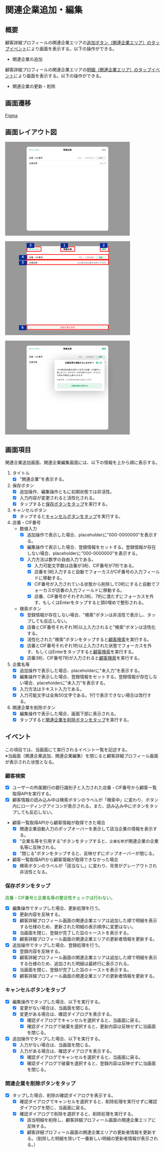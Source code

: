 # 関連企業追加・編集

## 概要

顧客詳細プロフィールの関連企業エリアの[追加ボタン（関連企業エリア）のタップイベント](./顧客詳細プロフィール.md#追加ボタン（関連企業エリア）をタップ)により画面を表示する。以下の操作ができる。

- 関連企業の追加

顧客詳細プロフィールの関連企業エリアの[明細（関連企業エリア）のタップイベント](./顧客詳細プロフィール.md#明細（関連企業エリア）をタップ)により画面を表示する。以下の操作ができる。

- 関連企業の更新・削除

## 画面遷移

[Figma](https://www.figma.com/file/wwW1SVp7aIw78nTzVOsTmM/-%E3%81%8A%E5%AE%A2%E6%A7%98%E3%83%BB%E9%96%8B%E7%99%BA%E9%80%A3%E6%90%BA-%E6%8F%90%E6%A1%88%E3%82%B5%E3%83%9D%E3%83%BC%E3%83%88%E3%82%B7%E3%82%B9%E3%83%86%E3%83%A0-iOS?node-id=449%3A6485)

## 画面レイアウト図

![関連企業追加](./images/関連企業追加.drawio.png)

![関連企業編集](./images/関連企業編集.drawio.png)

![関連企業自動入力](./images/関連企業自動入力.drawio.png)

## 画面項目

関連企業追加画面、関連企業編集画面には、以下の情報を上から順に表示する。

1. タイトル
   - [x] "関連企業"を表示する。
2. 保存ボタン
   - [x] 追加操作、編集操作ともに初期状態では非活性。
   - [x] 入力内容が変更されると活性化される。
   - [x] タップすると[保存ボタンをタップ](#保存ボタンをタップ)を実行する。
3. キャンセルボタン
   - [x] タップすると[キャンセルボタンをタップ](#キャンセルボタンをタップ)を実行する。
4. 店番・CIF番号
   - 数値入力
     - [x] 追加操作で表示した場合、placeholderに"000-0000000"を表示する。
     - [x] 編集操作で表示した場合、登録情報をセットする。登録情報が存在しない場合、placeholderに"000-0000000"を表示する。
     - [x] 入力方法は数字の自由入力である。
       - [x] 入力可能文字数は店番が3桁、CIF番号が7桁である。
       - [x] 店番を3桁入力すると自動でフォーカスがCIF番号の入力フィールドに移動する。
       - [x] CIF番号が入力されている状態から削除して0桁にすると自動でフォーカスが店番の入力フィールドに移動する。
       - [x] 店番、CIF番号がそれぞれ3桁、7桁に満たずにフォーカスを外す、もしくはEnterをタップすると頭0埋めで整形される。
   - 検索ボタン
     - [x] 登録情報が存在しない場合、"検索"ボタンは非活性で表示し、タップしても反応しない。
     - [x] 店番とCIF番号それぞれ1桁以上入力されると"検索"ボタンは活性化する。
     - [x] 活性化された"検索"ボタンをタップすると[顧客検索](#顧客検索)を実行する。
     - [x] 店番とCIF番号それぞれ1桁以上入力された状態でフォーカスを外す、もしくはEnterをタップすると[顧客検索](#顧客検索)を実行する。
     - [x] 店番3桁、CIF番号7桁が入力されると[顧客検索](#顧客検索)を実行する。
5. 企業名等
   - [x] 追加操作で表示した場合、placeholderに"未入力"を表示する。
   - [x] 編集操作で表示した場合、登録情報をセットする。登録情報が存在しない場合、placeholderに"未入力"を表示する。
   - [x] 入力方法はテキスト入力である。
   - [x] 入力可能文字は全角50文字である。1行で表示できない場合は改行する。
6. 関連企業を削除ボタン
   - [x] 編集操作で表示した場合、画面下部に表示される。
   - [x] タップすると[関連企業を削除ボタンをタップ](#関連企業を削除ボタンをタップ)を実行する。

## イベント

この項目では、当画面にて実行されるイベント一覧を記述する。  
※当画面（関連企業追加、関連企業編集）を閉じると顧客詳細プロフィール画面が表示された状態となる。

### 顧客検索

- [x] ユーザーの所属銀行の銀行識別子と入力された店番・CIF番号から顧客一覧取得APIを実行する。
- [x] 顧客情報の読み込み中は検索ボタンのラベルが「検索中」に変わり、ボタン内にローディングアイコンが表示される。また、読み込み中にボタンをタップしても反応しない。
- 顧客一覧取得APIから顧客情報が取得できた場合
  - [x] 関連企業自動入力のポップオーバーを表示して該当企業の情報を表示する。
  - [x] "企業名等を引用する"ボタンをタップすると、`企業名等`が関連企業の企業名等に反映される。
  - [x]  "閉じる"ボタンをタップすると、反映せずにポップオーバーが閉じる。
- 顧客一覧取得APIから顧客情報が取得できなかった場合
  - [x] 検索ボタンのラベルが「該当なし」に変わり、背景がグレーアウトされ非活性となる。

### 保存ボタンをタップ

<span style="color: green;">店番・CIF番号と企業名等の整合性チェックは行わない。</span>

- [x] 編集操作でタップした場合、更新処理を行う。
  - [x] 更新内容を反映する。
  - [x] 顧客詳細プロフィール画面の関連企業エリアは追加した順で明細を表示する仕様のため、更新された明細の表示順序に変更はない。
  - [x] 当画面を閉じ、登録が完了した旨のトーストを表示する。
  - [x] 顧客詳細プロフィール画面の関連企業エリアの更新者情報を更新する。
- [x] 追加操作でタップした場合、登録処理を行う。
  - [x] 登録内容を反映する。
  - [x] 顧客詳細プロフィール画面の関連企業エリアは追加した順で明細を表示する仕様のため、追加された明細は最終行に表示される。
  - [x] 当画面を閉じ、登録が完了した旨のトーストを表示する。
  - [x] 顧客詳細プロフィール画面の関連企業エリアの更新者情報を更新する。

### キャンセルボタンをタップ

- [x] 編集操作でタップした場合、以下を実行する。
  - [x] 変更がない場合は、当画面を閉じる。
  - [x] 変更がある場合は、確認ダイアログを表示する。
    - [x] 確認ダイアログでキャンセルを選択すると、当画面に戻る。
    - [x] 確認ダイアログで破棄を選択すると、更新内容は反映せずに当画面を閉じる。
- [x] 追加操作でタップした場合、以下を実行する。
  - [x] 入力がない場合は、当画面を閉じる。
  - [x] 入力がある場合は、確認ダイアログを表示する。
    - [x] 確認ダイアログでキャンセルを選択すると、当画面に戻る。
    - [x] 確認ダイアログで破棄を選択すると、登録内容は反映せずに当画面を閉じる。

### 関連企業を削除ボタンをタップ

- [x] タップした場合、削除の確認ダイアログを表示する。
  - [x] 確認ダイアログでキャンセルを選択すると、削除処理を実行せずに確認ダイアログを閉じ、当画面に戻る。
  - [x] 確認ダイアログで削除を選択すると、削除処理を実行する。
    - [x] 該当明細を削除し、顧客詳細プロフィール画面の関連企業エリアに反映する。
    - [x] 顧客詳細プロフィール画面の関連企業エリアの更新者情報を更新する。（削除した明細を除いて一番新しい明細の更新者情報が表示される。）

